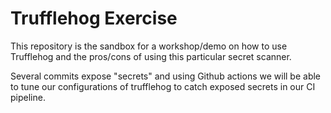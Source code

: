 # Trufflehog Exercise

This repository is the sandbox for a workshop/demo on how to use Trufflehog and the pros/cons of using this particular secret scanner. 

Several commits expose "secrets" and using Github actions we will be able to tune our configurations of trufflehog to catch exposed secrets in our CI pipeline.